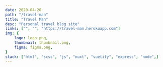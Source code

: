 ```yaml
---
date: 2020-04-20
path: "/travel-man"
title: "Travel Man"
desc: "Personal travel blog site"
links: ["", "", "https://travel-man.herokuapp.com"]
img: {
	logo: logo.png,
	thumbnail: thumbnail.png,
	figma: figma.png,
}
stack: ["html", "scss", "js", "nuxt", "vuetify", "express", "node",]
---
```

